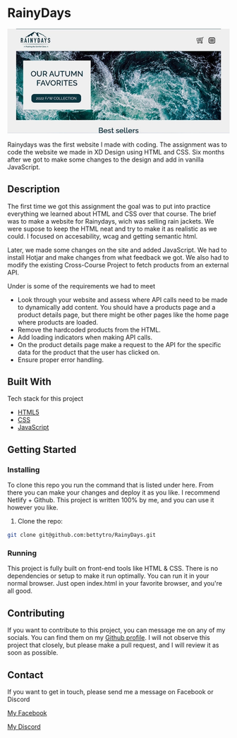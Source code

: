 # RainyDays
![image  ](images/Rainydays.webp)

Rainydays was the first website I made with coding. The assignment was to code the website we made in XD Design using HTML and CSS. Six months after we got to make some changes to the design and add in vanilla JavaScript.   

## Description

The first time we got this assignment the goal was to put into practice everything we learned about HTML and CSS over that course. The brief was to make a website for Rainydays, wich was selling rain jackets. We were supose to keep the HTML neat and try to make it as realistic as we could. I focused on accesability, wcag and getting semantic html.

Later, we made some changes on the site and added JavaScript. We had to install Hotjar and make changes from what feedback we got. We also had to modify the existing Cross-Course Project to fetch products from an external API.    

Under is some of the requirements we had to meet

- Look through your website and assess where API calls need to be made to dynamically add content. You should have a products page and a product details page, but there might be other pages like the home page where products are loaded.
- Remove the hardcoded products from the HTML.
- Add loading indicators when making API calls.
- On the product details page make a request to the API for the specific data for the product that the user has clicked on.
- Ensure proper error handling. 

## Built With

Tech stack for this project  

- [HTML5](https://dev.w3.org/html5/spec-LC/)
- [CSS](https://www.w3.org/Style/CSS/Overview.en.html)
- [JavaScript](https://developer.mozilla.org/en-US/docs/Web/JavaScript)

## Getting Started

### Installing

To clone this repo you run the command that is listed under here. From there you can make your changes and deploy it as you like. I recommend Netlify + Github. This project is written 100% by me, and you can use it however you like.

1. Clone the repo:

```bash
git clone git@github.com:bettytro/RainyDays.git
```


### Running

This project is fully built on front-end tools like HTML & CSS. There is no dependencies or setup to make it run optimally. You can run it in your normal browser. Just open index.html in your favorite browser, and you're all good.


## Contributing

If you want to contribute to this project, you can message me on any of my socials. You can find them on my [Github profile](https://github.com/bettytro). I will not observe this project that closely, but please make a pull request, and I will review it as soon as possible.

## Contact

If you want to get in touch, please send me a message on Facebook or Discord 

[My Facebook](https://www.facebook.com/elisabeth.trondsen.14/)

[My Discord](discordapp.com/users/yourID1009006668291518517)
 